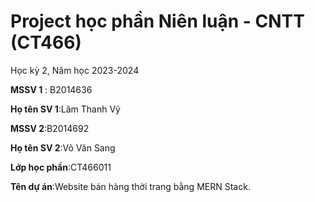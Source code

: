 # Project học phần Niên luận - CNTT (CT466)

Học kỳ 2, Năm học 2023-2024

**MSSV 1** : B2014636

**Họ tên SV 1**:Lâm Thanh Vỹ

**MSSV 2**:B2014692

**Họ tên SV 2**:Võ Văn Sang

**Lớp học phần**:CT466011

**Tên dự án**:Website bán hàng thời trang bằng MERN Stack.

